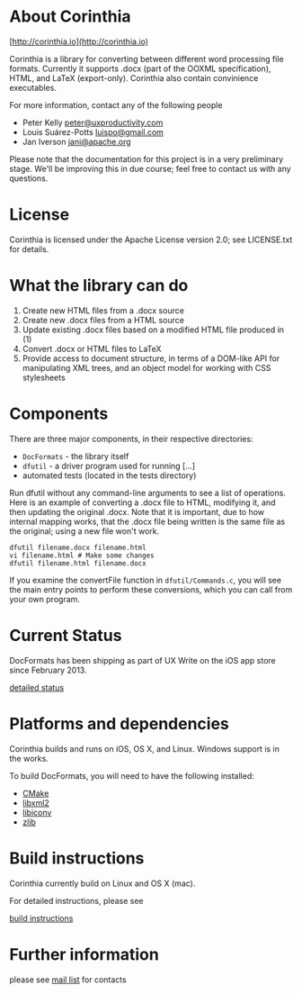 # About Corinthia

[http://corinthia.io](http://corinthia.io)

Corinthia is a library for converting between different word processing file
formats. Currently it supports .docx (part of the OOXML specification), HTML,
and LaTeX (export-only). Corinthia also contain convinience executables.

For more information, contact any of the following people

- Peter Kelly <peter@uxproductivity.com>
- Louis Suárez-Potts <luispo@gmail.com>
- Jan Iverson <jani@apache.org>

Please note that the documentation for this project is in a very preliminary stage. We'll be improving this in due course; feel free to contact us with any questions.

# License

Corinthia is licensed under the Apache License version 2.0; see
LICENSE.txt for details.

# What the library can do

1. Create new HTML files from a .docx source
2. Create new .docx files from a HTML source
3. Update existing .docx files based on a modified HTML file produced in (1)
4. Convert .docx or HTML files to LaTeX
5. Provide access to document structure, in terms of a DOM-like API for
   manipulating XML trees, and an object model for working with CSS stylesheets

# Components

There are three major components, in their respective directories:

* `DocFormats` - the library itself
* `dfutil` - a driver program used for running [...]
* automated tests (located in the tests directory)

Run dfutil without any command-line arguments to see a list of operations. Here
is an example of converting a .docx file to HTML, modifying it, and then updating
the original .docx. Note that it is important, due to how internal mapping works,
that the .docx file being written is the same file as the original; using a new
file won't work.

    dfutil filename.docx filename.html
    vi filename.html # Make some changes
    dfutil filename.html filename.docx

If you examine the convertFile function in `dfutil/Commands.c`, you will see the
main entry points to perform these conversions, which you can call from your own
program.

# Current Status
DocFormats has been shipping as part of UX Write on the iOS app store since
February 2013.

[detailed status](https://github.com/uxproductivity/Corinthia/wiki/Incubator-proposal#current-status)

# Platforms and dependencies

Corinthia builds and runs on iOS, OS X, and Linux. Windows support is in the works.

To build DocFormats, you will need to have the following installed:

* [CMake](http://www.cmake.org)
* [libxml2](http://xmlsoft.org)
* [libiconv](https://www.gnu.org/software/libiconv/)
* [zlib](http://www.zlib.net)

# Build instructions

Corinthia currently build on Linux and OS X (mac).

For detailed instructions, please see

[build instructions](https://github.com/uxproductivity/Corinthia/wiki/Build-instructions)

# Further information

please see [mail list](https://github.com/uxproductivity/Corinthia/wiki/Talk-to-us) for contacts
